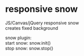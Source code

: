 responsive snow
===============

JS/Canvas/jQuery responsive snow<br>
creates fixed background

snow plugin:
<br>
start snow: snow.init()<br>
stop snow: snow.stop()
